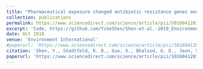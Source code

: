```yaml
---
title: "Pharmaceutical exposure changed antibiotic resistance genes and bacterial communities in soil-surface- and overhead-irrigated greenhouse lettuce"
collection: publications
permalink: https://www.sciencedirect.com/science/article/pii/S016041201931270X
excerpt: 'Code, https://github.com/YikeShen/Shen-et-al.-2019_Environment-International'
date: Oct 2019
venue: 'Environment International'
#paperurl: 'https://www.sciencedirect.com/science/article/pii/S016041201931270X'
citation: 'Shen, Y., Stedtfeld, R. D., Guo, X., Bhalsod, G. D., Jeon, S., Tiedje, J. M., ... & Zhang, W. (2019). Pharmaceutical exposure changed antibiotic resistance genes and bacterial communities in soil-surface-and overhead-irrigated greenhouse lettuce. Environment international, 131, 105031.'
paperurl: 'https://www.sciencedirect.com/science/article/pii/S016041201931270X'
---
```



